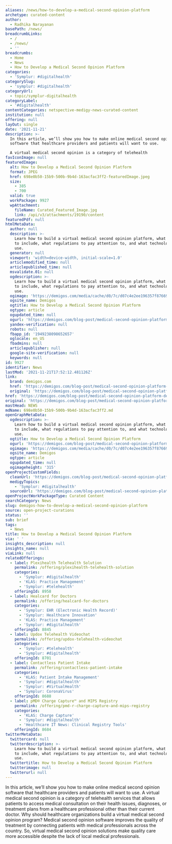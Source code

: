 ```yaml
---
aliases: /news/how-to-develop-a-medical-second-opinion-platform
archetype: curated-content
author:
  - Radhika Narayanan
basePath: /news/
breadcrumbLinks:
  - /
  - /news/
  - ''
breadcrumbs:
  - Home
  - News
  - How to Develop a Medical Second Opinion Platform
categories:
  - 'Symplur: #digitalhealth'
categorySlug:
  - 'symplur: #digitalhealth'
categoryUrl:
  - topic/symplur-digitalhealth
categoryLabel:
  - '#digitalhealth'
contentCategories: netspective-medigy-news-curated-content
institution: null
offering: null
layOut: single
date: '2021-11-21'
description: >-
  In this article, we’ll show you how to make online medical second opinion
  software that healthcare providers and patients will want to use.

  A virtual medical second opinion is a category of telehealth
favIconImage: null
featuredImage:
  alt: How to Develop a Medical Second Opinion Platform
  format: JPEG
  href: 698e0b50-15b9-500b-9b4d-163acfac3ff2-featuredImage.jpeg
  size:
    - 385
    - 700
  valid: true
  workPackage: 9927
  wpAttachment:
    fileName: Curated_Featured_Image.jpg
    link: /api/v3/attachments/19190/content
featuredPdf: null
htmlMetaData:
  author: null
  description: >-
    Learn how to build a virtual medical second opinion platform, what features
    to include, what regulations to pay attention to, and what technologies to
    use.
  generator: null
  viewport: 'width=device-width, initial-scale=1.0'
  articlemodified_time: null
  articlepublished_time: null
  msvalidate.01: null
  ogdescription: >-
    Learn how to build a virtual medical second opinion platform, what features
    to include, what regulations to pay attention to, and what technologies to
    use.
  ogimage: 'https://demigos.com/media/cache/d0/7c/d07c4e2ee196357f87669f26b21e69f6.jpg'
  ogsite_name: Demigos
  ogtitle: How to Develop a Medical Second Opinion Platform
  ogtype: article
  ogupdated_time: null
  ogurl: 'https://demigos.com/blog-post/medical-second-opinion-platform-development/'
  yandex-verification: null
  robots: null
  fbapp_id: '1949238098652657'
  oglocale: en_US
  fbadmins: null
  articlepublisher: null
  google-site-verification: null
  keywords: null
id: 9927
identifier: News
lastMod: '2021-11-21T17:52:12.481126Z'
link:
  brand: demigos.com
  href: 'https://demigos.com/blog-post/medical-second-opinion-platform-development/'
  original: 'https://demigos.com/blog-post/medical-second-opinion-platform-development/'
href: 'https://demigos.com/blog-post/medical-second-opinion-platform-development/'
original: 'https://demigos.com/blog-post/medical-second-opinion-platform-development/'
mastHead: NEWS
mdName: 698e0b50-15b9-500b-9b4d-163acfac3ff2.md
openGraphMetaData:
  ogdescription: >-
    Learn how to build a virtual medical second opinion platform, what features
    to include, what regulations to pay attention to, and what technologies to
    use.
  ogtitle: How to Develop a Medical Second Opinion Platform
  ogurl: 'https://demigos.com/blog-post/medical-second-opinion-platform-development/'
  ogimage: 'https://demigos.com/media/cache/d0/7c/d07c4e2ee196357f87669f26b21e69f6.jpg'
  ogsite_name: Demigos
  ogtype: article
  ogupdated_time: null
  ogimageheight: '315'
openProjectCustomFields:
  cleanUrl: 'https://demigos.com/blog-post/medical-second-opinion-platform-development/'
  medigyTopics:
    - 'Symplur: #digitalhealth'
  sourceUrl: 'https://demigos.com/blog-post/medical-second-opinion-platform-development/'
openProjectWorkPackageType: Curated Content
searchCategory: News
slug: demigos-how-to-develop-a-medical-second-opinion-platform
source: open-project-curations
status: ''
sub: brief
tags:
  - News
title: How to Develop a Medical Second Opinion Platform
via: ' '
insights_description: null
insights_name: null
viaLink: null
relatedOfferings:
  - label: Plexihealth Telehealth Solution
    permalink: /offering/plexihealth-telehealth-solution
    categories:
      - 'Symplur: #digitalhealth'
      - 'KLAS: Practice Management'
      - 'Symplur: #telehealth'
    offeringId: 8958
  - label: Healcard for Doctors
    permalink: /offering/healcard-for-doctors
    categories:
      - 'Symplur: EHR (Electronic Health Record)'
      - 'Symplur: Healthcare Innovation'
      - 'KLAS: Practice Management'
      - 'Symplur: #digitalhealth'
    offeringId: 8845
  - label: Updox Telehealth Videochat
    permalink: /offering/updox-telehealth-videochat
    categories:
      - 'Symplur: #telehealth'
      - 'Symplur: #digitalhealth'
    offeringId: 8701
  - label: Contactless Patient Intake
    permalink: /offering/contactless-patient-intake
    categories:
      - 'KLAS: Patient Intake Management'
      - 'Symplur: #digitalhealth'
      - 'Symplur: #VirtualHealth'
      - 'Symplur: CoronaVirus'
    offeringId: 8688
  - label: pMD® Charge Capture™ and MIPS Registry
    permalink: /offering/pmd-r-charge-capture-and-mips-registry
    categories:
      - 'KLAS: Charge Capture'
      - 'Symplur: #digitalhealth'
      - 'Healthcare IT News: Clinical Registry Tools'
    offeringId: 8684
twitterMetaData:
  twittercard: null
  twitterdescription: >-
    Learn how to build a virtual medical second opinion platform, what features
    to include, what regulations to pay attention to, and what technologies to
    use.
  twittertitle: How to Develop a Medical Second Opinion Platform
  twitterimage: null
  twitterurl: null
---
```

<p>In this article, we’ll show you how to make online medical second opinion software that healthcare providers and patients will want to use.
A virtual medical second opinion is a category of telehealth services that allows patients to access medical consultation on their health issues, diagnoses, or treatment plans from a healthcare professional other than their current doctor.
Why should healthcare organizations build a virtual medical second opinion program?
Medical second opinion software improves the quality of treatment by connecting patients with medical professionals across the country.
So, virtual medical second opinion solutions make quality care more accessible despite the lack of local medical professionals.</p>